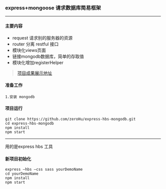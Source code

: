 ### express+mongoose 请求数据库简易框架
-----
#### 主要内容
* request 请求别的服务器的资源
* router 分离 restful 接口
* 模块化views页面
* 链接mongodb数据库，简单的存取值
* 模块化增加registerHelper

> [项目成果展示地址](http://node.zeroyh.cn)

#### 准备工作
```
1.安装 mongodb
```
#### 项目运行
```
git clone https://github.com/zeroHu/express-hbs-mongodb.git
cd express-hbs-mongodb
npm install
npm start
```
-----
用的是express hbs 工具
#### 新项目初始化
```
express –hbs –css sass yourDemoName
cd yourDemoName
npm install
npm start
```
